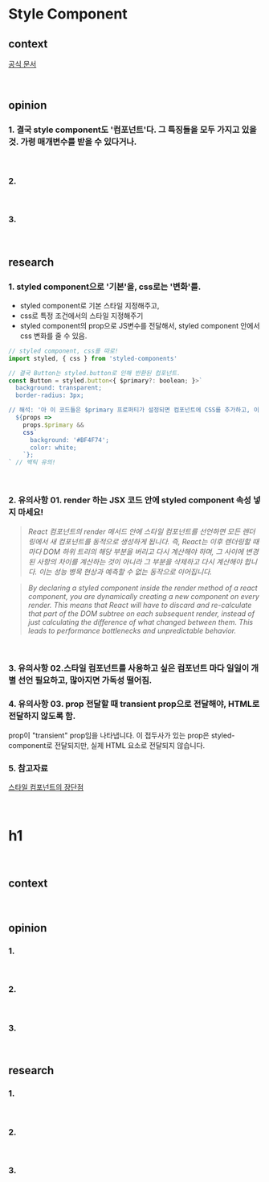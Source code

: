 # Style Component

## context

[공식 문서](https://styled-components.com/)

<br>

## opinion

### 1. 결국 style component도 '컴포넌트'다. 그 특징들을 모두 가지고 있을 것. 가령 매개변수를 받을 수 있다거나.
<br>

### 2. 
<br>

### 3. 

<br>

## research

### 1. styled component으로 '기본'을, css로는 '변화'를.
- styled component로 기본 스타일 지정해주고,
- css로 특정 조건에서의 스타일 지정해주기
- styled component의 prop으로 JS변수를 전달해서, styled component 안에서 css 변화를 줄 수 있음.

```js
// styled component, css를 따로!
import styled, { css } from 'styled-components'

// 결국 Button는 styled.button로 인해 반환된 컴포넌트.
const Button = styled.button<{ $primary?: boolean; }>` 
  background: transparent;
  border-radius: 3px;

// 해석: '아 이 코드들은 $primary 프로퍼티가 설정되면 컴포넌트에 CSS를 추가하고, 이 경우 배경과 색상을 변경하는 거야.'
  ${props =>
    props.$primary &&
    css`
      background: '#BF4F74';
      color: white;
    `};
` // 백틱 유의!
```
<br>

### 2. 유의사항 01. render 하는 JSX 코드 안에 styled component 속성 넣지 마세요!
> *React 컴포넌트의 render 메서드 안에 스타일 컴포넌트를 선언하면 모든 렌더링에서 새 컴포넌트를 동적으로 생성하게 됩니다. 즉, React는 이후 렌더링할 때마다 DOM 하위 트리의 해당 부분을 버리고 다시 계산해야 하며, 그 사이에 변경된 사항의 차이를 계산하는 것이 아니라 그 부분을 삭제하고 다시 계산해야 합니다. 이는 성능 병목 현상과 예측할 수 없는 동작으로 이어집니다.*

> *By declaring a styled component inside the render method of a react component, you are dynamically creating a new component on every render. This means that React will have to discard and re-calculate that part of the DOM subtree on each subsequent render, instead of just calculating the difference of what changed between them. This leads to performance bottlenecks and unpredictable behavior.*
<br>

### 3. 유의사항 02.스타일 컴포넌트를 사용하고 싶은 컴포넌트 마다 일일이 개별 선언 필요하고, 많아지면 가독성 떨어짐.


### 4. 유의사항 03. prop 전달할 때 transient prop으로 전달해야, HTML로 전달하지 않도록 함.
prop이 "transient" prop임을 나타냅니다. 이 접두사가 있는 prop은 styled-component로 전달되지만, 실제 HTML 요소로 전달되지 않습니다.

### 5. 참고자료
[스타일 컴포넌트의 장단점](https://aboveimagine.tistory.com/124)

<br>

# h1

<br>

## context

<br>

## opinion

### 1.
<br>

### 2. 
<br>

### 3. 

<br>

## research

### 1.
<br>

### 2. 
<br>

### 3. 
